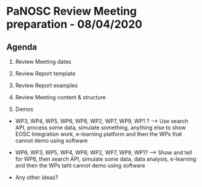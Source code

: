 PaNOSC Review Meeting preparation - 08/04/2020 
========================================================

Agenda
------	
1. Review Meeting dates

2. Review Report template

3. Review Report examples

4. Review Meeting content & structure

5. Demos

* WP3, WP4, WP5, WP6, WP8, WP2, WP7, WP9, WP1 ? --> Use search API, process some data, simulate something, anything else to show EOSC Integration work, e-learning platform and then the WPs that cannot demo using software

* WP6, WP3, WP5, WP4, WP8, WP2, WP7, WP9, WP1? --> Show and tell for WP6, then search API, simulate some data, data analysis, e-learning and then the WPs taht cannot demo using software

* Any other ideas?
